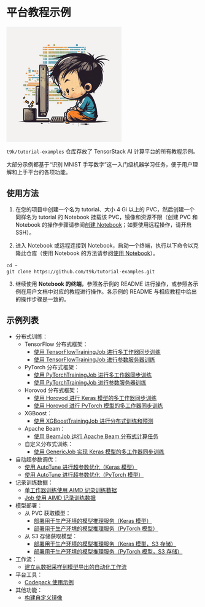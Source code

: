 # 平台教程示例

<img src="./assets/illustration.png" alt="illustration" width="300" align="center"><br>

`t9k/tutorial-examples` 仓库存放了 TensorStack AI 计算平台的所有教程示例。

大部分示例都基于“识别 MNIST 手写数字”这一入门级机器学习任务，便于用户理解和上手平台的各项功能。

## 使用方法

1. 在您的项目中创建一个名为 tutorial、大小 4 Gi 以上的 PVC，然后创建一个同样名为 tutorial 的 Notebook 挂载该 PVC，镜像和资源不限（创建 PVC 和 Notebook 的操作步骤请参阅[创建 Notebook](https://t9k.github.io/user-docs/guide/develop-and-test-model/create-notebook.html)；如要使用远程操作，请开启 SSH）。

2. 进入 Notebook 或远程连接到 Notebook，启动一个终端，执行以下命令以克隆此仓库（使用 Notebook 的方法请参阅[使用 Notebook](https://t9k.github.io/user-docs/guide/develop-and-test-model/use-notebook.html)）。

```shell
cd ~
git clone https://github.com/t9k/tutorial-examples.git
```

3. 继续使用 **Notebook 的终端**，参照各示例的 README 进行操作，或参照各示例在用户文档中对应的教程进行操作。各示例的 README 与相应教程中给出的操作步骤是一致的。

## 示例列表

* 分布式训练：
  * TensorFlow 分布式框架：
    * [使用 TensorFlowTrainingJob 进行多工作器同步训练](./job/tensorflowtrainingjob/multiworker/)
    * [使用 TensorFlowTrainingJob 进行参数服务器训练](./job/tensorflowtrainingjob/ps/)
  * PyTorch 分布式框架：
    * [使用 PyTorchTrainingJob 进行多工作器同步训练](./job/pytorchtrainingjob/ddp/)
    * [使用 PyTorchTrainingJob 进行参数服务器训练](./job/pytorchtrainingjob/ps/)
  * Horovod 分布式框架：
    * [使用 Horovod 进行 Keras 模型的多工作器同步训练](./job/mpijob/horovod-keras/)
    * [使用 Horovod 进行 PyTorch 模型的多工作器同步训练](./job/mpijob/horovod-torch/)
  * XGBoost：
    * [使用 XGBoostTrainingJob 进行分布式训练和预测](./job/xgboosttrainingjob/distributed/)
  * Apache Beam：
    * [使用 BeamJob 运行 Apache Beam 分布式计算任务](./job/beamjob/count-word/)
  * 自定义分布式训练：
    * [使用 GenericJob 实现 Keras 模型的多工作器同步训练](./job/genericjob/keras-multiworker/)
* 自动超参数调优：
  * [使用 AutoTune 进行超参数优化（Keras 模型）](./autotune/hpo-keras/)
  * [使用 AutoTune 进行超参数优化（PyTorch 模型）](./autotune/hpo-torch/)
* 记录训练数据：
  * [单工作器训练使用 AIMD 记录训练数据](./aimd/single-worker/)
  * [Job 使用 AIMD 记录训练数据](./aimd/job/)
* 模型部署：
  * 从 PVC 获取模型：
    * [部署用于生产环境的模型推理服务（Keras 模型）](./deployment/pvc/mlservice-keras/)
    * [部署用于生产环境的模型推理服务（PyTorch 模型）](./deployment/pvc/mlservice-torch/)
  * 从 S3 存储获取模型：
    * [部署用于生产环境的模型推理服务（Keras 模型，S3 存储）](./deployment/s3/mlservice-keras/)
    * [部署用于生产环境的模型推理服务（PyTorch 模型，S3 存储）](./deployment/s3/mlservice-torch/)
* 工作流：
  * [建立从数据采样到模型导出的自动化工作流](./workflow/automatic-workflow/)
* 平台工具：
  * [Codepack 使用示例](./codepack/)
* 其他功能：
  * [构建自定义镜像](./build-custom-image/)
